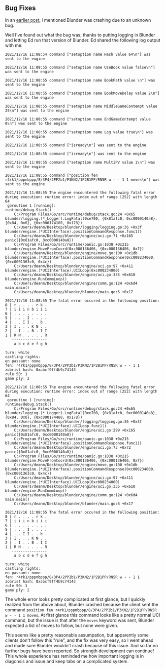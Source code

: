 ## Bug Fixes

In an [earlier post](https://algerbrex.github.io/2021/12/14/bugs-and-more-bugs.html), I mentioned Blunder was crashing due to an unknown bug.

Well I've found out what the bug was, thanks to putting logging in Blunder and letting Ed run that version of Blunder. Ed shared the following log output with me: 

```
2021/12/16 11:08:54 command ["setoption name Hash value 64\n"] was sent to the engine

2021/12/16 11:08:55 command ["setoption name UseBook value false\n"] was sent to the engine

2021/12/16 11:08:55 command ["setoption name BookPath value \n"] was sent to the engine

2021/12/16 11:08:55 command ["setoption name BookMoveDelay value 2\n"] was sent to the engine

2021/12/16 11:08:55 command ["setoption name MiddleGameContempt value 25\n"] was sent to the engine

2021/12/16 11:08:55 command ["setoption name EndGameContempt value 0\n"] was sent to the engine

2021/12/16 11:08:55 command ["setoption name Log value true\n"] was sent to the engine

2021/12/16 11:08:55 command ["isready\n"] was sent to the engine

2021/12/16 11:08:55 command ["isready\n"] was sent to the engine

2021/12/16 11:08:55 command ["setoption name MultiPV value 1\n"] was sent to the engine

2021/12/16 11:08:55 command ["position fen r4rk1/pppnbppp/8/3P4/2PP2b1/P3KN2/1P2B1PP/RN5R w - - 1 1 moves\n"] was sent to the engine

2021/12/16 11:08:55 The engine encountered the following fatal error during execution: runtime error: index out of range [252] with length 64
 goroutine 1 [running]:
runtime/debug.Stack()
	C:/Program Files/Go/src/runtime/debug/stack.go:24 +0x65
blunder/logging.(*_Logger).LogFatal(0xe700, {0x81afc0, 0xc0000140a8}, {0x84, 0x0}, {0xc000174180, 0x178})
	C:/Users/deanm/Desktop/blunder/logging/logging.go:36 +0x3f
blunder/engine.(*UCIInterface).positionCommandResponse.func1()
	C:/Users/deanm/Desktop/blunder/engine/uci.go:71 +0x165
panic({0x81afc0, 0xc0000140a8})
	C:/Program Files/Go/src/runtime/panic.go:1038 +0x215
blunder/engine.MoveFromCoord(0xc000136406, {0xc000136406, 0x7})
	C:/Users/deanm/Desktop/blunder/engine/move.go:100 +0x1db
blunder/engine.(*UCIInterface).positionCommandResponse(0xc000234000, {0xc0001363c0, 0x4c})
	C:/Users/deanm/Desktop/blunder/engine/uci.go:97 +0x411
blunder/engine.(*UCIInterface).UCILoop(0xc000234000)
	C:/Users/deanm/Desktop/blunder/engine/uci.go:335 +0x610
blunder/engine.RunCommLoop()
	C:/Users/deanm/Desktop/blunder/engine/comm.go:124 +0x6d4
main.main()
	C:/Users/deanm/Desktop/blunder/blunder/main.go:6 +0x17

2021/12/16 11:08:55 The fatal error occured in the following position: 
8 | r . . . . r k . 
7 | i i i n b i i i 
6 | . . . . . . . . 
5 | . . . I . . . . 
4 | . . I I . . b . 
3 | I . . . K N . . 
2 | . I . . B . I I 
1 | R N . . . . . R 
   ----------------
    a b c d e f g h 

turn: white
castling rights: 
en passant: none
fen: r4rk1/pppnbppp/8/3P4/2PP2b1/P3KN2/1P2B1PP/RN5R w - - 1 1
zobrist hash: 0xabcf9ff4b9c74143
rule 50: 1
game ply: 2

2021/12/16 11:08:55 The engine encountered the following fatal error during execution: runtime error: index out of range [252] with length 64
 goroutine 1 [running]:
runtime/debug.Stack()
	C:/Program Files/Go/src/runtime/debug/stack.go:24 +0x65
blunder/logging.(*_Logger).LogFatal(0xe700, {0x81afc0, 0xc0000140a8}, {0x84, 0x0}, {0xc000174480, 0x178})
	C:/Users/deanm/Desktop/blunder/logging/logging.go:36 +0x3f
blunder/engine.(*UCIInterface).UCILoop.func1()
	C:/Users/deanm/Desktop/blunder/engine/uci.go:299 +0x165
panic({0x81afc0, 0xc0000140a8})
	C:/Program Files/Go/src/runtime/panic.go:1038 +0x215
blunder/engine.(*UCIInterface).positionCommandResponse.func1()
	C:/Users/deanm/Desktop/blunder/engine/uci.go:73 +0x72
panic({0x81afc0, 0xc0000140a8})
	C:/Program Files/Go/src/runtime/panic.go:1038 +0x215
blunder/engine.MoveFromCoord(0xc000136406, {0xc000136406, 0x7})
	C:/Users/deanm/Desktop/blunder/engine/move.go:100 +0x1db
blunder/engine.(*UCIInterface).positionCommandResponse(0xc000234000, {0xc0001363c0, 0x4c})
	C:/Users/deanm/Desktop/blunder/engine/uci.go:97 +0x411
blunder/engine.(*UCIInterface).UCILoop(0xc000234000)
	C:/Users/deanm/Desktop/blunder/engine/uci.go:335 +0x610
blunder/engine.RunCommLoop()
	C:/Users/deanm/Desktop/blunder/engine/comm.go:124 +0x6d4
main.main()
	C:/Users/deanm/Desktop/blunder/blunder/main.go:6 +0x17

2021/12/16 11:08:55 The fatal error occured in the following position: 
8 | r . . . . r k . 
7 | i i i n b i i i 
6 | . . . . . . . . 
5 | . . . I . . . . 
4 | . . I I . . b . 
3 | I . . . K N . . 
2 | . I . . B . I I 
1 | R N . . . . . R 
   ----------------
    a b c d e f g h 

turn: white
castling rights: 
en passant: none
fen: r4rk1/pppnbppp/8/3P4/2PP2b1/P3KN2/1P2B1PP/RN5R w - - 1 1
zobrist hash: 0xabcf9ff4b9c74143
rule 50: 1
game ply: 2
```

The whole error looks pretty complicated at first glance, but I quickly realized from the above about, Blunder crashed because the client sent the command 
`position fen r4rk1/pppnbppp/8/3P4/2PP2b1/P3KN2/1P2B1PP/RN5R w - - 1 1 moves`. At first glance this command looks like a pretty normal UCI command, but the issue
is that after the `moves` keyword was sent, Blunder expected a list of moves to follow, but none were given.

This seems like a pretty reasonable assumpation, but apparently some clients don't follow this "rule", and the fix was very easy, so I went ahead and made sure Blunder
wouldn't crash because of this issue. And so far no further bugs have been reported. So strength development can continue! This whole experience has reminded me how
important logging is in diagonsis and issue and keep tabs on a complicated system.
